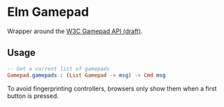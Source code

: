 Elm Gamepad
===========

Wrapper around the [W3C Gamepad API
(draft)](https://w3c.github.io/gamepad/gamepad.html).

Usage
-----

```elm
-- Get a current list of gamepads
Gamepad.gamepads : (List Gamepad -> msg) -> Cmd msg
```


To avoid fingerprinting controllers, browsers only show them when a first
button is pressed.

